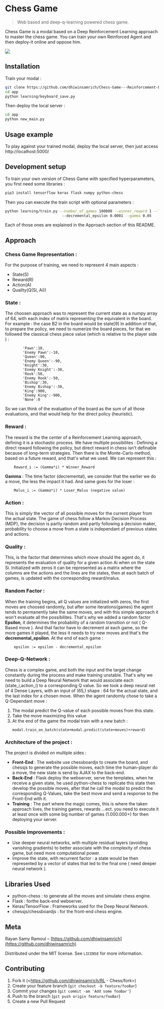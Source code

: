 # Chess Game
> Web based and deep-q-learning powered chess game.

Chess Game is a modal based on a Deep Reinforcement Learning approach to master the chess game.
You can train your own Reinforced Agent and then deploy-it online and oppose him.

![](header.png)

## Installation


Train your modal :
```sh
git clone https://github.com/dhiwinsamrich/Chess-Game---Reinforcement-Learning.git
cd app
python learning/keyboard_save.py
```

Then deploy the local server :
```sh
cd app
python new_main.py
```

## Usage example

To play against your trained modal, deploy the local server, then just access http://localhost:5000/

## Development setup

To train your own version of Chess Game with specified hyperparameters, you first need some libraries :

```sh
pip3 install tensorflow keras flask numpy python-chess
```
Then you can execute the train script with optional parameters :
```sh
python learning/train.py --number_of_games 100000 --winner_reward 1 --loser_malus -1 --epsilon 1
                          --decremental_epsilon 0.0001 --gamma 0.05
```
Each of those ones are explained in the Approach section of this README.


## Approach
### Chess Game Representation :
 For the purpose of training, we need to represent 4 main aspects :
 * State(S)
 * Reward(R)
 * Action(A)
 * Quality(Q(Si, Ai))
### State : 
The choosen approach was to represent the current state as a numpy array of 64,  with each index of matrix representing the equivalent in the board.
For example : the case B2 in the board would be state[9]
In addition of that, to prepare the policy, we need to numerize the board pieces, for that we followed the classical chess piece value (which is relative to the player side ) :

            'Pawn':10,
            'Enemy Pawn':-10,
            'Queen':90,
            'Enemy Queen':-90,
            'Knight':30,
            'Enemy Knight':-30,
            'Rook':50,
            'Enemy Rook':-50,
            'Bishop':30,
            'Enemy Bishop':-30,
            'King':900,
            'Enemy King':-900,
            'None':0
So we can think of the evaluation of the board as the sum of all those evaluations, and that would help for the direct policy (heuristic).
### Reward :
The reward is the the center of a Reinforcement Learning approach, defining it is a stochastic process. We have multiple possibilites :
Defining a direct reward following the policy, but direct reward in chess isn't definable because of long-term strategies.
Then there is the Monte-Carlo method, based on a future reward, and that's what we used. We can represent this :
```
 	Reward_i := (Gamma*i) * Winner_Reward
```
**Gamma** : The time factor (decremental), we consider that the earlier we do a move, the less the impact it had.
And same goes for the loser :
```
	Malus_i := (Gamma*i) * Loser_Malus (negative value)
```
### Action :
This is simply the vector of all possible moves for the current player from the actual state. The game of chess follow a Markov Decision Process (MDP), the decision is partly random and partly following a decision maker, probability to choose a move from a state is independant of previous states and actions.

### Quality :
This, is the factor that determines which move should the agent do, it represents the evaluation of quality for a given action Ai when on the state Si. Initialized with zeros it can be represented as a matrix where the columns are the actions and the lines are the states, then at each batch of games, is updated with the corresponding reward/malus.

### Random Factor :
When the training begins, all Q values are initialized with zeros, the first moves are choosed randomly, but after some iterations(games) the agent tends to permanently take the same moves, and with this simple approach it won't evaluate all the possibilites. That's why we added a random factor **Epsilon**, it determines the probability of a random transition or not ( Q-Based move ). And that factor have to decrement at each game, so the more games it played, the less it needs to try new moves and that's the **decremental_epsilon**. At the end of each game :
```
	epsilon := epsilon - decremental_epsilon
```

### Deep-Q-Network :
Chess is a complex game, and both the input and the target change constantly during the process and make training unstable. That's why we need to build a Deep Neural Network that would associate each (state_i,action_i) to a corresponding Q value. So we took a deep neural net of 4 Dense Layers, with an input of (65,) shape : 64 for the actual state, and the last index for a chosen move. When the agent randomly chose to take a Q-Dependant move : 
1. The modal predict the Q-value of each possible moves from this state.
2. Take the move maximizing this value
3. At the end of the game the modal train with a new batch :
	```
    modal.train_on_batch(state+modal.predict(state+moves)+reward)
	```

### Architecture of the project :
The project is divided on multiple sides :
* **Front-End** : The website use chessboardjs to create the board, and chessjs to generate the possible moves, each time the human-player do a move, the new state is send by AJAX to the back-end.
* **Back-End** : Flask deploy the webserver, serve the templates, when he receive a given state, he used python-chess to replicate this state then develop the possible moves, after that he call the modal to predict the corresponding Q-Values, take the best move and send a response to the Front-End with it.
* **Training** : The part where the magic comes, this is where the taken approach lives, the training games, rewards ...ect. you need to execute it at least once with some big number of games (1.000.000+) for then deploying your server.
### Possible Improvements :
* Use deeper neural networks, with multiple residual layers (avoiding vanishing gradients) to better associate with the complexity of chess game, but need more computational power.
* Improve the state, with recurrent factor : a state would be then represented by a vector of states that led to the final one ( need deeper neural network ).

## Libraries Used

* python-chess : to generate all the moves and simulate chess engine.
* Flask : forthe back-end webserver.
* Keras/TensorFlow : Frameworks used for the Deep Neural Network.
* chessjs/chessboardjs : for the front-end chess engine.

## Meta

Rayan Samy Ramoul – [https://github.com/dhiwinsamrich](https://github.com/dhiwinsamrich)

Distributed under the MIT license. See ``LICENSE`` for more information.


## Contributing

1. Fork it (<https://github.com/dhiwinsamrich/RL - Chess/fork>)
2. Create your feature branch (`git checkout -b feature/fooBar`)
3. Commit your changes (`git commit -am 'Add some fooBar'`)
4. Push to the branch (`git push origin feature/fooBar`)
5. Create a new Pull Request

